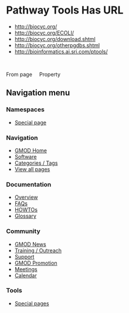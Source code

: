 



<span id="top"></span>




# <span dir="auto">Pathway Tools Has URL</span>






  

- <a href="http://biocyc.org/" class="external"
  rel="nofollow">http://biocyc.org/</a>
- <a href="http://biocyc.org/ECOLI/" class="external"
  rel="nofollow">http://biocyc.org/ECOLI/</a>
- <a href="http://biocyc.org/download.shtml" class="external"
  rel="nofollow">http://biocyc.org/download.shtml</a>
- <a href="http://biocyc.org/otherpgdbs.shtml" class="external"
  rel="nofollow">http://biocyc.org/otherpgdbs.shtml</a>
- <a href="http://bioinformatics.ai.sri.com/ptools/" class="external"
  rel="nofollow">http://bioinformatics.ai.sri.com/ptools/</a>

 

From page     Property








## Navigation menu



### Namespaces

- <span id="ca-nstab-special">[Special
  page](/wiki/Special%3APageProperty/Pathway_Tools%3A%3AHas_URL "This is a special page, you cannot edit the page itself")</span>






### Navigation



- <span id="n-GMOD-Home">[GMOD Home](/wiki/Main_Page)</span>
- <span id="n-Software">[Software](/wiki/GMOD_Components)</span>
- <span id="n-Categories-.2F-Tags">[Categories /
  Tags](/wiki/Categories)</span>
- <span id="n-View-all-pages">[View all
  pages](/wiki/Special:AllPages)</span>




### Documentation



- <span id="n-Overview">[Overview](/wiki/Overview)</span>
- <span id="n-FAQs">[FAQs](/wiki/Category%3AFAQ)</span>
- <span id="n-HOWTOs">[HOWTOs](/wiki/Category%3AHOWTO)</span>
- <span id="n-Glossary">[Glossary](/wiki/Glossary)</span>




### Community



- <span id="n-GMOD-News">[GMOD News](/wiki/GMOD_News)</span>
- <span id="n-Training-.2F-Outreach">[Training /
  Outreach](/wiki/Training_and_Outreach)</span>
- <span id="n-Support">[Support](/wiki/Support)</span>
- <span id="n-GMOD-Promotion">[GMOD
  Promotion](/wiki/GMOD_Promotion)</span>
- <span id="n-Meetings">[Meetings](/wiki/Meetings)</span>
- <span id="n-Calendar">[Calendar](/wiki/Calendar)</span>




### Tools



- <span id="t-specialpages"><a href="/wiki/Special%3ASpecialPages" accesskey="q"
  title="A list of all special pages [q]">Special pages</a></span>








<!-- -->




